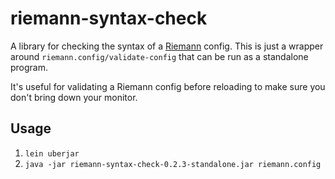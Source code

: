 # riemann-syntax-check

A library for checking the syntax of a [Riemann](http://riemann.io/) config.
This is just a wrapper around `riemann.config/validate-config` that can be run as a standalone program.

It's useful for validating a Riemann config before reloading to make sure you don't bring down your monitor.

## Usage

1. `lein uberjar`
2. `java -jar riemann-syntax-check-0.2.3-standalone.jar riemann.config`
